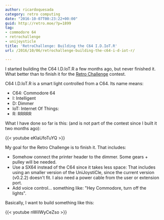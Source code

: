 ```yaml
---
author: ricardoquesada
category: retro computing
date: "2016-10-07T00:23:22+00:00"
guid: http://retro.moe/?p=1899
tag:
- commodore 64
- retrochallenge
- unijoysticle
title: 'RetroChallenge: Building the C64 I.D.IoT.R'
url: /2016/10/06/retrochallenge-building-the-c64-i-d-iot-r/

---
```


I started building the C64 I.D.IoT.R a few months ago, but never finished it.
What better than to finish it for
the [Retro Challenge](http://www.wickensonline.co.uk/retrochallenge-2012sc/)
contest.

C64 I.D.IoT.R is a smart light controlled from a C64. Its name means:

- C64: Commodore 64
- I: Intelligent
- D: Dimmer
- IoT: Internet Of Things:
- R: RRRRR

What I have done so far is this: (and is not part of the contest since I built
it two months ago):

{{< youtube eKlaUfoTuYQ >}}

My goal for the Retro Challenge is to finish it. That includes:

- Somehow connect the printer header to the dimmer. Some gears + pulley will be
  needed.
- Use a SX64 instead of the C64 since it takes less space:
  That includes using an smaller version of the UniJoystiCle,
  since the current version (v0.2.2) doesn't fit.
  I also need a power cable from the user or extension port.
- Add voice control... something like: "Hey Commodore, turn off the lights".

Basically, I want to build something like this:

{{< youtube nWiIWyCeZso >}}
